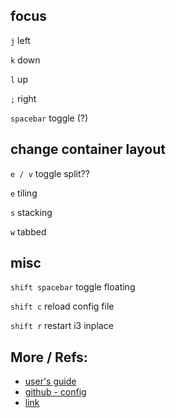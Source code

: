 ## focus
```j``` left

```k``` down

```l``` up

```;``` right

```spacebar``` toggle (?)

## change container layout
```e / v``` toggle split??

```e``` tiling

```s``` stacking

```w``` tabbed

## misc
```shift spacebar``` toggle floating

```shift c``` reload config file

```shift r``` restart i3 inplace

## More / Refs:

* [user's guide](https://build.i3wm.org/docs/userguide.html)
* [github - config](https://gist.github.com/simonhayward/11316105)
* [link](https://i3wm.org/docs/refcard.html)
